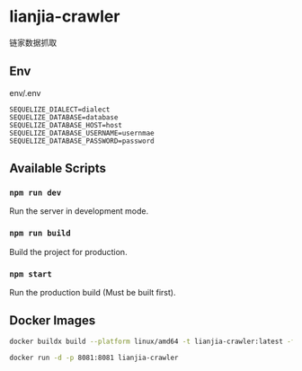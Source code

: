 # lianjia-crawler

链家数据抓取

## Env 

env/.env

```
SEQUELIZE_DIALECT=dialect
SEQUELIZE_DATABASE=database
SEQUELIZE_DATABASE_HOST=host
SEQUELIZE_DATABASE_USERNAME=usernmae
SEQUELIZE_DATABASE_PASSWORD=password
```

## Available Scripts

### `npm run dev`

Run the server in development mode.

### `npm run build`

Build the project for production.

### `npm start`

Run the production build (Must be built first).

## Docker Images

```bash
docker buildx build --platform linux/amd64 -t lianjia-crawler:latest -f Dockerfile .
```

```bash
docker run -d -p 8081:8081 lianjia-crawler
```
